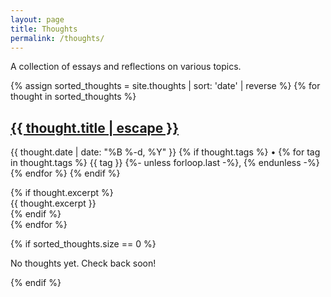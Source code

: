 ```yaml
---
layout: page
title: Thoughts
permalink: /thoughts/
---
```


A collection of essays and reflections on various topics.

<div class="thoughts-list">
{% assign sorted_thoughts = site.thoughts | sort: 'date' | reverse %}
{% for thought in sorted_thoughts %}
  <article class="thought-entry">
    <h2>
      <a class="thought-link" href="{{ thought.url | relative_url }}">
        {{ thought.title | escape }}
      </a>
    </h2>
    <p class="post-meta">
      <time datetime="{{ thought.date | date_to_xmlschema }}">
        {{ thought.date | date: "%B %-d, %Y" }}
      </time>
      {% if thought.tags %}
        • 
        {% for tag in thought.tags %}
          <span class="tag">{{ tag }}</span>
          {%- unless forloop.last -%}, {% endunless -%}
        {% endfor %}
      {% endif %}
    </p>
    {% if thought.excerpt %}
      <div class="thought-excerpt">
        {{ thought.excerpt }}
      </div>
    {% endif %}
  </article>
{% endfor %}
</div>

{% if sorted_thoughts.size == 0 %}
  <p class="no-content">No thoughts yet. Check back soon!</p>
{% endif %} 